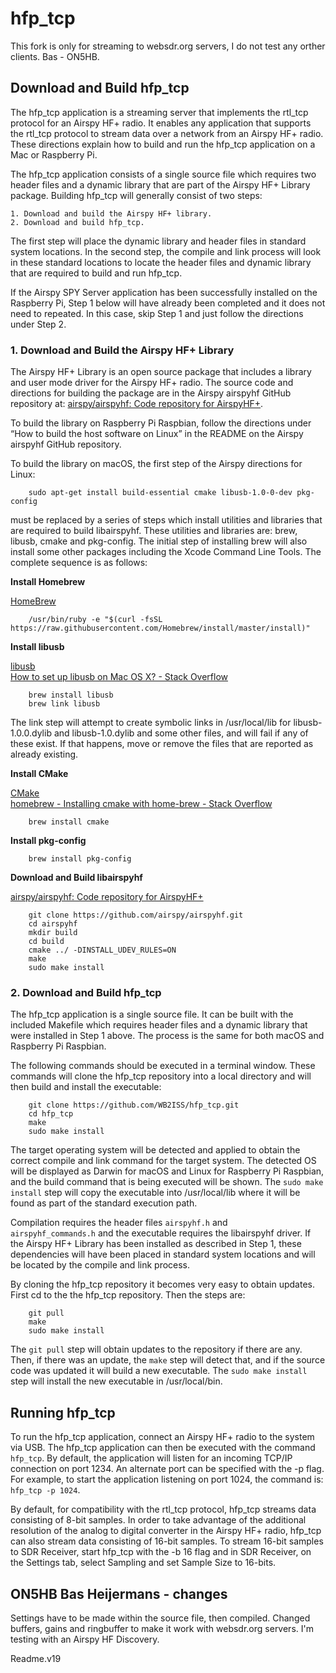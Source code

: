 # hfp\_tcp

This fork is only for streaming to websdr.org servers, I do not test any orther clients. Bas - ON5HB.

## Download and Build hfp_tcp
The hfp\_tcp application is a streaming server that implements the rtl\_tcp protocol for an Airspy HF+ radio.  It enables any application that supports the rtl_tcp protocol to stream data over a network from an Airspy HF+ radio. These directions explain how to build and run the hfp\_tcp application on a Mac or Raspberry Pi.

The hfp\_tcp application consists of a single source file which requires two header files and a dynamic library that are part of the Airspy HF+ Library package.   Building hfp_tcp will generally consist of two steps:

	1. Download and build the Airspy HF+ library.
	2. Download and build hfp_tcp.

The first step will place the dynamic library and header files in standard system locations.  In the second step, the compile and link process will look in these standard locations to locate the header files and dynamic library that are required to build and run hfp_tcp.

If the Airspy SPY Server application has been successfully installed on the Raspberry Pi, Step 1 below will have already been completed and it does not need to repeated.  In this case, skip Step 1 and just follow the directions under Step 2.


### 1. Download and Build the Airspy HF+ Library

The Airspy HF+ Library is an open source  package that includes a library and user mode driver for the Airspy HF+ radio.  The source code and directions for building the package are in the Airspy airspyhf GitHub repository at: [airspy/airspyhf: Code repository for AirspyHF+](https://github.com/airspy/airspyhf/).

To build the library on Raspberry Pi Raspbian, follow the directions under “How to build the host software on Linux” in the README on the Airspy airspyhf GitHub repository.  

To build the library on macOS, the first step of the Airspy directions for Linux:

		sudo apt-get install build-essential cmake libusb-1.0-0-dev pkg-config

must be replaced by a series of steps which install utilities and libraries that are required to build libairspyhf.  These utilities and libraries are: brew, libusb, cmake and pkg-config.  The initial step of installing brew will also install some other packages including the Xcode Command Line Tools.  The complete sequence is as follows:

**Install Homebrew**

[HomeBrew](https://brew.sh/)

		/usr/bin/ruby -e "$(curl -fsSL https://raw.githubusercontent.com/Homebrew/install/master/install)"


**Install libusb**

[libusb](http://macappstore.org/libusb/)  
[How to set up libusb on Mac OS X? - Stack Overflow](https://stackoverflow.com/questions/3853634/how-to-set-up-libusb-on-mac-os-x)

		brew install libusb
		brew link libusb

The link step will attempt to create symbolic links in /usr/local/lib
for libusb-1.0.0.dylib and libusb-1.0.dylib and some other files, and
will fail if any of these exist.  If that happens, move or remove the
files that are reported as already existing.

**Install CMake**

[CMake](https://cmake.org/download/)  
[homebrew - Installing cmake with home-brew - Stack Overflow](https://stackoverflow.com/questions/32185079/installing-cmake-with-home-brew)

		brew install cmake

**Install pkg-config**

		brew install pkg-config

**Download and Build libairspyhf**

[airspy/airspyhf: Code repository for AirspyHF+](https://github.com/airspy/airspyhf/)

		git clone https://github.com/airspy/airspyhf.git
		cd airspyhf
		mkdir build
		cd build  
		cmake ../ -DINSTALL_UDEV_RULES=ON  
		make  
		sudo make install

### 2. Download and Build hfp_tcp

The hfp\_tcp application is a single source file.  It can be built with the included Makefile which requires header files and a dynamic library that were installed in Step 1 above.  The process is the same for both macOS and Raspberry Pi Raspbian.

The following commands should be executed in a terminal window.  These commands will clone the hfp\_tcp repository into a local directory and will then build and install the executable:

		git clone https://github.com/WB2ISS/hfp_tcp.git
		cd hfp_tcp
		make
		sudo make install

The target operating system will be detected and applied to obtain the correct compile and link command for the target system.  The detected OS will be displayed as Darwin for macOS and Linux for Raspberry Pi Raspbian, and the build command that is being executed will be shown.   The `sudo make install` step will copy the executable into /usr/local/lib where it will be found as part of the standard execution path.

Compilation requires the header files `airspyhf.h` and `airspyhf_commands.h` and the executable requires the libairspyhf driver. If the Airspy HF+ Library has been installed as described in Step 1, these dependencies will have been placed in standard system locations and will be located by the compile and link process.  

By cloning the hfp\_tcp repository it becomes very easy to obtain updates.  First cd to the the hfp\_tcp repository. Then the steps are:

		git pull
		make
		sudo make install

The `git pull` step will obtain updates to the repository if there are any.  Then, if there was an update, the `make` step will detect that, and if the source code was updated it will build a new executable.  The `sudo make install` step will install the new executable in /usr/local/bin.

## Running hfp\_tcp
To run the hfp\_tcp application, connect an Airspy HF+ radio to the system via USB.  The hfp\_tcp application can then be executed with the command `hfp_tcp`.  By default, the application will listen for an incoming TCP/IP connection on port 1234.  An alternate port can be specified with the -p flag.  For example, to start the application listening on port 1024, the command is:  `hfp_tcp -p 1024`.

By default, for compatibility with the rtl_tcp protocol, hfp_tcp streams data consisting of 8-bit samples.  In order to take advantage of the additional resolution of the analog to digital converter in the Airspy HF+ radio, hfp_tcp can also stream data consisting of 16-bit samples.  To stream 16-bit samples to SDR Receiver, start hfp_tcp with the -b 16 flag and in SDR Receiver, on the Settings tab, select Sampling and set Sample Size to 16-bits.  

## ON5HB Bas Heijermans - changes
Settings have to be made within the source file, then compiled.
Changed buffers, gains and ringbuffer to make it work with websdr.org servers.
I'm testing with an Airspy HF Discovery.

Readme.v19
